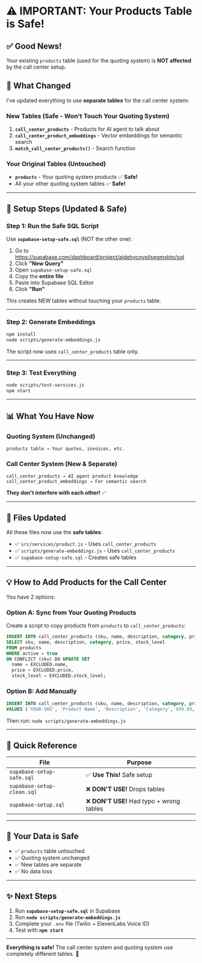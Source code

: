 # ⚠️ IMPORTANT: Your Products Table is Safe!

## ✅ Good News!

Your existing `products` table (used for the quoting system) is **NOT affected** by the call center setup.

## 🔄 What Changed

I've updated everything to use **separate tables** for the call center system:

### New Tables (Safe - Won't Touch Your Quoting System)

1. **`call_center_products`** - Products for AI agent to talk about
2. **`call_center_product_embeddings`** - Vector embeddings for semantic search
3. **`match_call_center_products()`** - Search function

### Your Original Tables (Untouched)

- **`products`** - Your quoting system products ✅ **Safe!**
- All your other quoting system tables ✅ **Safe!**

---

## 🚀 Setup Steps (Updated & Safe)

### Step 1: Run the Safe SQL Script

Use **`supabase-setup-safe.sql`** (NOT the other one):

1. Go to https://supabase.com/dashboard/project/ajdehycoypilsegmxbto/sql
2. Click **"New Query"**
3. Open `supabase-setup-safe.sql`
4. Copy the **entire file**
5. Paste into Supabase SQL Editor
6. Click **"Run"**

This creates NEW tables without touching your `products` table.

---

### Step 2: Generate Embeddings

```bash
npm install
node scripts/generate-embeddings.js
```

The script now uses `call_center_products` table only.

---

### Step 3: Test Everything

```bash
node scripts/test-services.js
npm start
```

---

## 📊 What You Have Now

### Quoting System (Unchanged)
```
products table → Your quotes, invoices, etc.
```

### Call Center System (New & Separate)
```
call_center_products → AI agent product knowledge
call_center_product_embeddings → For semantic search
```

**They don't interfere with each other!** ✅

---

## 🔧 Files Updated

All these files now use the **safe tables**:

- ✅ `src/services/product.js` - Uses `call_center_products`
- ✅ `scripts/generate-embeddings.js` - Uses `call_center_products`
- ✅ `supabase-setup-safe.sql` - Creates safe tables

---

## 💡 How to Add Products for the Call Center

You have 2 options:

### Option A: Sync from Your Quoting Products

Create a script to copy products from `products` to `call_center_products`:

```sql
INSERT INTO call_center_products (sku, name, description, category, price, stock_level)
SELECT sku, name, description, category, price, stock_level
FROM products
WHERE active = true
ON CONFLICT (sku) DO UPDATE SET
  name = EXCLUDED.name,
  price = EXCLUDED.price,
  stock_level = EXCLUDED.stock_level;
```

### Option B: Add Manually

```sql
INSERT INTO call_center_products (sku, name, description, category, price, stock_level)
VALUES ('YOUR-SKU', 'Product Name', 'Description', 'Category', 999.99, 10);
```

Then run: `node scripts/generate-embeddings.js`

---

## 🎯 Quick Reference

| File | Purpose |
|------|---------|
| `supabase-setup-safe.sql` | ✅ **Use This!** Safe setup |
| `supabase-setup-clean.sql` | ❌ **DON'T USE!** Drops tables |
| `supabase-setup.sql` | ❌ **DON'T USE!** Had typo + wrong tables |

---

## 🔐 Your Data is Safe

- ✅ `products` table untouched
- ✅ Quoting system unchanged
- ✅ New tables are separate
- ✅ No data loss

---

## ✨ Next Steps

1. Run **`supabase-setup-safe.sql`** in Supabase
2. Run **`node scripts/generate-embeddings.js`**
3. Complete your `.env` file (Twilio + ElevenLabs Voice ID)
4. Test with **`npm start`**

---

**Everything is safe!** The call center system and quoting system use completely different tables. 🎉
